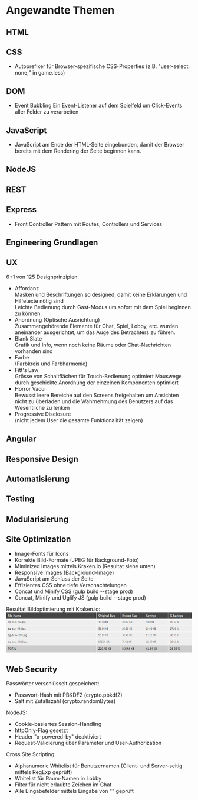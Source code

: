 # Angewandte Themen

## HTML

## CSS

- Autoprefixer für Browser-spezifische CSS-Properties (z.B. "user-select: none;" in game.less)

## DOM

- Event Bubbling
  Ein Event-Listener auf dem Spielfeld um Click-Events aller Felder zu verarbeiten

## JavaScript

- JavaScript am Ende der HTML-Seite eingebunden, damit der Browser bereits mit dem Rendering der Seite beginnen kann.

## NodeJS

## REST

## Express

- Front Controller Pattern mit Routes, Controllers und Services

## Engineering Grundlagen

## UX

6+1 von 125 Designprinzipien:

- Affordanz  
  Masken und Beschriftungen so designed, damit keine Erklärungen und Hilfetexte nötig sind  
  Leichte Bedienung durch Gast-Modus um sofort mit dem Spiel beginnen zu können
- Anordnung (Optische Ausrichtung)  
  Zusammengehörende Elemente für Chat, Spiel, Lobby, etc. wurden aneinander ausgerichtet, um das Auge des Betrachters zu führen.
- Blank Slate  
  Grafik und Info, wenn noch keine Räume oder Chat-Nachrichten vorhanden sind
- Farbe  
  (Farbkreis und Farbharmonie)
- Fitt's Law  
  Grösse von Schaltflächen für Touch-Bedienung optimiert
  Mauswege durch geschickte Anordnung der einzelnen Komponenten optimiert
- Horror Vacui  
  Bewusst leere Bereiche auf den Screens freigehalten um Ansichten nicht zu überladen und die Wahrnehmung des Benutzers auf das Wesentliche zu lenken
- Progressive Disclosure  
  (nicht jedem User die gesamte Funktionalität zeigen)

## Angular

## Responsive Design

## Automatisierung

## Testing

## Modularisierung

## Site Optimization

- Image-Fonts für Icons
- Korrekte Bild-Formate (JPEG für Background-Foto)
- Miminized Images mittels Kraken.io (Resultat siehe unten)
- Responsive Images (Background-Image)
- JavaScript am Schluss der Seite
- Effizientes CSS ohne tiefe Verschachtelungen
- Concat und Minify CSS (gulp build --stage prod)
- Concat, Minify und Uglify JS (gulp build --stage prod)

Resultat Bildoptimierung mit Kraken.io:
![Resultat kraken.io](SiteOptimization/kraken.io.png)

## Web Security

Passwörter verschlüsselt gespeichert:

- Passwort-Hash mit PBKDF2 (crypto.pbkdf2)
- Salt mit Zufallszahl (crypto.randomBytes)

NodeJS:

- Cookie-basiertes Session-Handling
- httpOnly-Flag gesetzt
- Header "x-powered-by" deaktiviert
- Request-Validierung über Parameter und User-Authorization

Cross Site Scripting:

- Alphanumeric Whitelist für Benutzernamen (Client- und Server-seitig mittels RegExp geprüft)
- Whitelist für Raum-Namen in Lobby
- Filter für nicht erlaubte Zeichen im Chat
- Alle Eingabefelder mittels Eingabe von "<script>alert(1)</script>" geprüft

